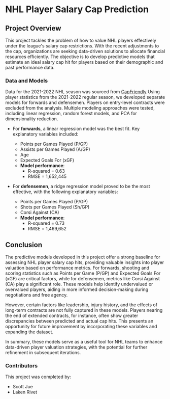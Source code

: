 # NHL Player Salary Cap Prediction

## Project Overview

This project tackles the problem of how to value NHL players effectively under the league's salary cap restrictions. With the recent adjustments to the cap, organizations are seeking data-driven solutions to allocate financial resources efficiently. The objective is to develop predictive models that estimate an ideal salary cap hit for players based on their demographic and past performance data.

### Data and Models

Data for the 2021-2022 NHL season was sourced from [CapFriendly](https://www.capfriendly.com/)
Using player statistics from the 2021-2022 regular season, we developed separate models for forwards and defensemen. Players on entry-level contracts were excluded from the analysis. Multiple modeling approaches were tested, including linear regression, random forest models, and PCA for dimensionality reduction.

- For **forwards**, a linear regression model was the best fit. Key explanatory variables included:
  - Points per Games Played (P/GP)
  - Assists per Games Played (A/GP)
  - Age
  - Expected Goals For (xGF)
  - **Model performance**:  
    - R-squared = 0.63  
    - RMSE = 1,652,445

- For **defensemen**, a ridge regression model proved to be the most effective, with the following explanatory variables:
  - Points per Games Played (P/GP)
  - Shots per Games Played (Sh/GP)
  - Corsi Against (CA)
  - **Model performance**:  
    - R-squared = 0.73  
    - RMSE = 1,469,652

## Conclusion

The predictive models developed in this project offer a strong baseline for assessing NHL player salary cap hits, providing valuable insights into player valuation based on performance metrics. For forwards, shooting and scoring statistics such as Points per Game (P/GP) and Expected Goals For (xGF) are critical factors, while for defensemen, metrics like Corsi Against (CA) play a significant role. These models help identify undervalued or overvalued players, aiding in more informed decision-making during negotiations and free agency.

However, certain factors like leadership, injury history, and the effects of long-term contracts are not fully captured in these models. Players nearing the end of extended contracts, for instance, often show greater discrepancies between predicted and actual cap hits. This presents an opportunity for future improvement by incorporating these variables and expanding the dataset.

In summary, these models serve as a useful tool for NHL teams to enhance data-driven player valuation strategies, with the potential for further refinement in subsequent iterations.

### Contributors

This project was completed by:

- Scott Jue
- Laken Rivet

